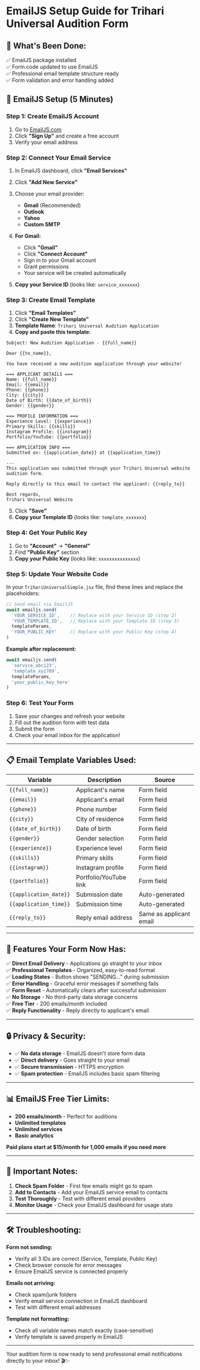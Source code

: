 # EmailJS Setup Guide for Trihari Universal Audition Form

## 🚀 **What's Been Done:**
✅ EmailJS package installed  
✅ Form code updated to use EmailJS  
✅ Professional email template structure ready  
✅ Form validation and error handling added  

## 📧 **EmailJS Setup (5 Minutes)**

### Step 1: Create EmailJS Account
1. Go to [EmailJS.com](https://www.emailjs.com)
2. Click **"Sign Up"** and create a free account
3. Verify your email address

### Step 2: Connect Your Email Service
1. In EmailJS dashboard, click **"Email Services"**
2. Click **"Add New Service"**
3. Choose your email provider:
   - **Gmail** (Recommended)
   - **Outlook** 
   - **Yahoo**
   - **Custom SMTP**

4. **For Gmail:**
   - Click **"Gmail"**
   - Click **"Connect Account"** 
   - Sign in to your Gmail account
   - Grant permissions
   - Your service will be created automatically

5. **Copy your Service ID** (looks like: `service_xxxxxxx`)

### Step 3: Create Email Template
1. Click **"Email Templates"**
2. Click **"Create New Template"**
3. **Template Name**: `Trihari Universal Audition Application`
4. **Copy and paste this template**:

```
Subject: New Audition Application - {{full_name}}

Dear {{to_name}},

You have received a new audition application through your website!

=== APPLICANT DETAILS ===
Name: {{full_name}}
Email: {{email}}
Phone: {{phone}}
City: {{city}}
Date of Birth: {{date_of_birth}}
Gender: {{gender}}

=== PROFILE INFORMATION ===
Experience Level: {{experience}}
Primary Skills: {{skills}}
Instagram Profile: {{instagram}}
Portfolio/YouTube: {{portfolio}}

=== APPLICATION INFO ===
Submitted on: {{application_date}} at {{application_time}}

---
This application was submitted through your Trihari Universal website audition form.

Reply directly to this email to contact the applicant: {{reply_to}}

Best regards,
Trihari Universal Website
```

5. Click **"Save"**
6. **Copy your Template ID** (looks like: `template_xxxxxxx`)

### Step 4: Get Your Public Key
1. Go to **"Account"** → **"General"**
2. Find **"Public Key"** section
3. **Copy your Public Key** (looks like: `xxxxxxxxxxxxxxx`)

### Step 5: Update Your Website Code
In your `TrihariUniversalSimple.jsx` file, find these lines and replace the placeholders:

```javascript
// Send email via EmailJS
await emailjs.send(
  'YOUR_SERVICE_ID',    // Replace with your Service ID (step 2)
  'YOUR_TEMPLATE_ID',   // Replace with your Template ID (step 3)
  templateParams,
  'YOUR_PUBLIC_KEY'     // Replace with your Public Key (step 4)
)
```

**Example after replacement:**
```javascript
await emailjs.send(
  'service_abc123',
  'template_xyz789', 
  templateParams,
  'your_public_key_here'
)
```

### Step 6: Test Your Form
1. Save your changes and refresh your website
2. Fill out the audition form with test data
3. Submit the form
4. Check your email inbox for the application!

---

## 📋 **Email Template Variables Used:**

| Variable | Description | Source |
|----------|-------------|---------|
| `{{full_name}}` | Applicant's name | Form field |
| `{{email}}` | Applicant's email | Form field |
| `{{phone}}` | Phone number | Form field |
| `{{city}}` | City of residence | Form field |
| `{{date_of_birth}}` | Date of birth | Form field |
| `{{gender}}` | Gender selection | Form field |
| `{{experience}}` | Experience level | Form field |
| `{{skills}}` | Primary skills | Form field |
| `{{instagram}}` | Instagram profile | Form field |
| `{{portfolio}}` | Portfolio/YouTube link | Form field |
| `{{application_date}}` | Submission date | Auto-generated |
| `{{application_time}}` | Submission time | Auto-generated |
| `{{reply_to}}` | Reply email address | Same as applicant email |

---

## 🎯 **Features Your Form Now Has:**

✅ **Direct Email Delivery** - Applications go straight to your inbox  
✅ **Professional Templates** - Organized, easy-to-read format  
✅ **Loading States** - Button shows "SENDING..." during submission  
✅ **Error Handling** - Graceful error messages if something fails  
✅ **Form Reset** - Automatically clears after successful submission  
✅ **No Storage** - No third-party data storage concerns  
✅ **Free Tier** - 200 emails/month included  
✅ **Reply Functionality** - Reply directly to applicant's email  

---

## 🔒 **Privacy & Security:**

- ✅ **No data storage** - EmailJS doesn't store form data
- ✅ **Direct delivery** - Goes straight to your email
- ✅ **Secure transmission** - HTTPS encryption
- ✅ **Spam protection** - EmailJS includes basic spam filtering

---

## 📊 **EmailJS Free Tier Limits:**

- **200 emails/month** - Perfect for auditions
- **Unlimited templates** 
- **Unlimited services**
- **Basic analytics**

**Paid plans start at $15/month for 1,000 emails if you need more**

---

## 🚨 **Important Notes:**

1. **Check Spam Folder** - First few emails might go to spam
2. **Add to Contacts** - Add your EmailJS service email to contacts
3. **Test Thoroughly** - Test with different email providers
4. **Monitor Usage** - Check your EmailJS dashboard for usage stats

---

## 🛠 **Troubleshooting:**

**Form not sending:**
- Verify all 3 IDs are correct (Service, Template, Public Key)
- Check browser console for error messages
- Ensure EmailJS service is connected properly

**Emails not arriving:**
- Check spam/junk folders
- Verify email service connection in EmailJS dashboard
- Test with different email addresses

**Template not formatting:**
- Check all variable names match exactly (case-sensitive)
- Verify template is saved properly in EmailJS

---

Your audition form is now ready to send professional email notifications directly to your inbox! 🎬✨
